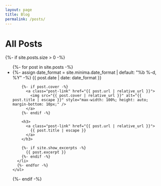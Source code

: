 ```yaml
---
layout: page
title: Blog
permalink: /posts/
---
```


<div class="home">
  <h1 class="page-heading">All Posts</h1>
  
  {%- if site.posts.size > 0 -%}
    <ul class="post-list">
      {%- for post in site.posts -%}
      <li>
        {%- assign date_format = site.minima.date_format | default: "%b %-d, %Y" -%}
        <span class="post-meta">{{ post.date | date: date_format }}</span>

        {%- if post.cover -%}
          <a class="post-link" href="{{ post.url | relative_url }}">
            <img src="{{ post.cover | relative_url }}" alt="{{ post.title | escape }}" style="max-width: 100%; height: auto; margin-bottom: 10px;" />
          </a>
        {%- endif -%}

        <h3>
          <a class="post-link" href="{{ post.url | relative_url }}">
            {{ post.title | escape }}
          </a>
        </h3>

        {%- if site.show_excerpts -%}
          {{ post.excerpt }}
        {%- endif -%}
      </li>
      {%- endfor -%}
    </ul>
  {%- endif -%}
</div>
